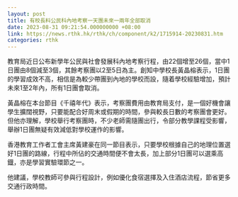 ```yaml
---
layout: post
title: 有校長料公民科內地考察一天團未來一兩年全部取消
date: 2023-08-31 09:21:54.000000000 +08:00
link: https://news.rthk.hk/rthk/ch/component/k2/1715914-20230831.htm
categories: rthk
---
```


教育局近日公布新學年公民與社會發展科內地考察行程，由22個增至26個，當中1日團由8個減至3個，其餘考察團以2至5日為主。創知中學校長黃晶榕表示，1日團的學習成效不高，相信是為較少帶團到內地的學校而設，隨着學校經驗增加，預計未來1至2年內，所有1日團會取消。

黃晶榕在本台節目《千禧年代》表示，考察團費用由教育局支付，是一個好機會讓學生擴闊視野，只要能配合好周末或假期的時間，參與較長日數的考察團會更好。但他亦理解，學校舉行考察團時，不少老師需隨團出行，令部分教學課程受影響，舉辦1日團無疑有效減低對學校運作的影響。

香港教育工作者工會主席黃建豪在同一節目表示，只要學校根據自己的地理位置選好1日團的路線，行程中所佔的交通時間便不會太長，加上部分1日團可以選乘高鐡，亦是學習實驗環節之一。

他建議，學校教師可參與行程設計，例如優化食宿選擇及入住酒店流程，節省更多交通行政時間。
